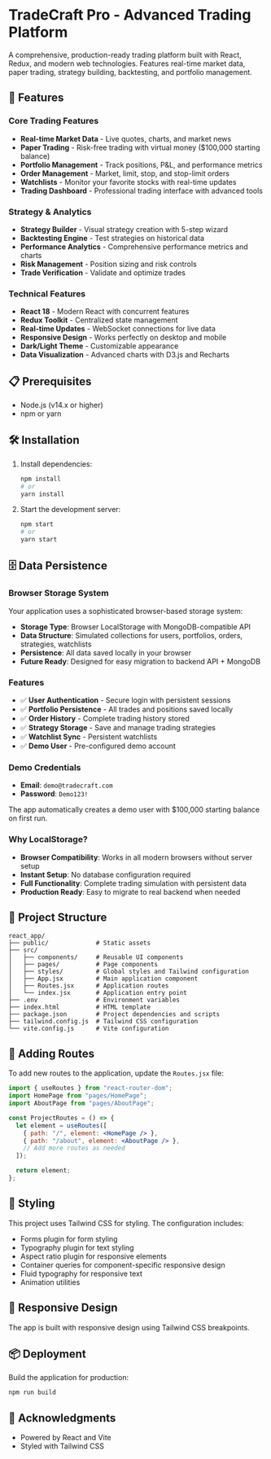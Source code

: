 # TradeCraft Pro - Advanced Trading Platform

A comprehensive, production-ready trading platform built with React, Redux, and modern web technologies. Features real-time market data, paper trading, strategy building, backtesting, and portfolio management.

## 🚀 Features

### Core Trading Features
- **Real-time Market Data** - Live quotes, charts, and market news
- **Paper Trading** - Risk-free trading with virtual money ($100,000 starting balance)
- **Portfolio Management** - Track positions, P&L, and performance metrics
- **Order Management** - Market, limit, stop, and stop-limit orders
- **Watchlists** - Monitor your favorite stocks with real-time updates
- **Trading Dashboard** - Professional trading interface with advanced tools

### Strategy & Analytics
- **Strategy Builder** - Visual strategy creation with 5-step wizard
- **Backtesting Engine** - Test strategies on historical data
- **Performance Analytics** - Comprehensive performance metrics and charts
- **Risk Management** - Position sizing and risk controls
- **Trade Verification** - Validate and optimize trades

### Technical Features
- **React 18** - Modern React with concurrent features
- **Redux Toolkit** - Centralized state management
- **Real-time Updates** - WebSocket connections for live data
- **Responsive Design** - Works perfectly on desktop and mobile
- **Dark/Light Theme** - Customizable appearance
- **Data Visualization** - Advanced charts with D3.js and Recharts

## 📋 Prerequisites

- Node.js (v14.x or higher)
- npm or yarn

## 🛠️ Installation

1. Install dependencies:
   ```bash
   npm install
   # or
   yarn install
   ```
   
2. Start the development server:
   ```bash
   npm start
   # or
   yarn start
   ```

## 🗄️ Data Persistence

### Browser Storage System
Your application uses a sophisticated browser-based storage system:
- **Storage Type**: Browser LocalStorage with MongoDB-compatible API
- **Data Structure**: Simulated collections for users, portfolios, orders, strategies, watchlists
- **Persistence**: All data saved locally in your browser
- **Future Ready**: Designed for easy migration to backend API + MongoDB

### Features
- ✅ **User Authentication** - Secure login with persistent sessions
- ✅ **Portfolio Persistence** - All trades and positions saved locally
- ✅ **Order History** - Complete trading history stored
- ✅ **Strategy Storage** - Save and manage trading strategies
- ✅ **Watchlist Sync** - Persistent watchlists
- ✅ **Demo User** - Pre-configured demo account

### Demo Credentials
- **Email**: `demo@tradecraft.com`
- **Password**: `Demo123!`

The app automatically creates a demo user with $100,000 starting balance on first run.

### Why LocalStorage?
- **Browser Compatibility**: Works in all modern browsers without server setup
- **Instant Setup**: No database configuration required
- **Full Functionality**: Complete trading simulation with persistent data
- **Production Ready**: Easy to migrate to real backend when needed

## 📁 Project Structure

```
react_app/
├── public/             # Static assets
├── src/
│   ├── components/     # Reusable UI components
│   ├── pages/          # Page components
│   ├── styles/         # Global styles and Tailwind configuration
│   ├── App.jsx         # Main application component
│   ├── Routes.jsx      # Application routes
│   └── index.jsx       # Application entry point
├── .env                # Environment variables
├── index.html          # HTML template
├── package.json        # Project dependencies and scripts
├── tailwind.config.js  # Tailwind CSS configuration
└── vite.config.js      # Vite configuration
```

## 🧩 Adding Routes

To add new routes to the application, update the `Routes.jsx` file:

```jsx
import { useRoutes } from "react-router-dom";
import HomePage from "pages/HomePage";
import AboutPage from "pages/AboutPage";

const ProjectRoutes = () => {
  let element = useRoutes([
    { path: "/", element: <HomePage /> },
    { path: "/about", element: <AboutPage /> },
    // Add more routes as needed
  ]);

  return element;
};
```

## 🎨 Styling

This project uses Tailwind CSS for styling. The configuration includes:

- Forms plugin for form styling
- Typography plugin for text styling
- Aspect ratio plugin for responsive elements
- Container queries for component-specific responsive design
- Fluid typography for responsive text
- Animation utilities

## 📱 Responsive Design

The app is built with responsive design using Tailwind CSS breakpoints.


## 📦 Deployment

Build the application for production:

```bash
npm run build
```

## 🙏 Acknowledgments

- Powered by React and Vite
- Styled with Tailwind CSS



